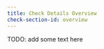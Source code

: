 ```yaml
---
title: Check Details Overview
check-section-id: overview
---
```


TODO: add some text here

[the following table should describe the checks run and what constitutes a pass or fail and if it can be fixed.]: #